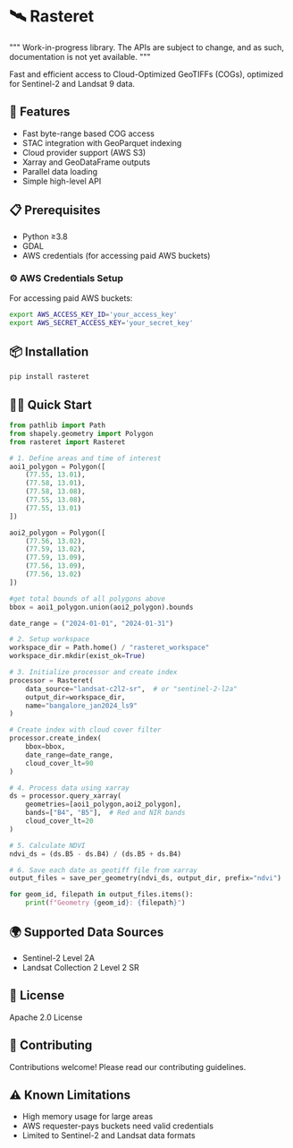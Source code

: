 # 🛰️ Rasteret

"""
Work-in-progress library. The APIs are subject to change, and as such, documentation is not yet available.
"""

Fast and efficient access to Cloud-Optimized GeoTIFFs (COGs), optimized for Sentinel-2 and Landsat 9 data.

## 🚀 Features
- Fast byte-range based COG access
- STAC integration with GeoParquet indexing 
- Cloud provider support (AWS S3)
- Xarray and GeoDataFrame outputs
- Parallel data loading
- Simple high-level API

## 📋 Prerequisites
- Python ≥3.8
- GDAL
- AWS credentials (for accessing paid AWS buckets)

### ⚙️ AWS Credentials Setup
For accessing paid AWS buckets:
```bash
export AWS_ACCESS_KEY_ID='your_access_key'
export AWS_SECRET_ACCESS_KEY='your_secret_key'
```

## 📦 Installation
```bash
pip install rasteret
```

## 🏃‍♂️ Quick Start

```python
from pathlib import Path
from shapely.geometry import Polygon
from rasteret import Rasteret

# 1. Define areas and time of interest
aoi1_polygon = Polygon([
    (77.55, 13.01),
    (77.58, 13.01),
    (77.58, 13.08),
    (77.55, 13.08),
    (77.55, 13.01)
])

aoi2_polygon = Polygon([
    (77.56, 13.02),
    (77.59, 13.02),
    (77.59, 13.09),
    (77.56, 13.09),
    (77.56, 13.02)
])

#get total bounds of all polygons above
bbox = aoi1_polygon.union(aoi2_polygon).bounds

date_range = ("2024-01-01", "2024-01-31")

# 2. Setup workspace
workspace_dir = Path.home() / "rasteret_workspace"
workspace_dir.mkdir(exist_ok=True)

# 3. Initialize processor and create index
processor = Rasteret(
    data_source="landsat-c2l2-sr",  # or "sentinel-2-l2a"
    output_dir=workspace_dir,
    name="bangalore_jan2024_ls9"
)

# Create index with cloud cover filter
processor.create_index(
    bbox=bbox,
    date_range=date_range,
    cloud_cover_lt=90
)

# 4. Process data using xarray
ds = processor.query_xarray(
    geometries=[aoi1_polygon,aoi2_polygon],
    bands=["B4", "B5"],  # Red and NIR bands
    cloud_cover_lt=20
)

# 5. Calculate NDVI
ndvi_ds = (ds.B5 - ds.B4) / (ds.B5 + ds.B4)

# 6. Save each date as geotiff file from xarray
output_files = save_per_geometry(ndvi_ds, output_dir, prefix="ndvi")

for geom_id, filepath in output_files.items():
    print(f"Geometry {geom_id}: {filepath}")

```

## 🌍 Supported Data Sources
- Sentinel-2 Level 2A
- Landsat Collection 2 Level 2 SR


## 📝 License
Apache 2.0 License

## 🤝 Contributing
Contributions welcome! Please read our contributing guidelines.

## ⚠️ Known Limitations
- High memory usage for large areas
- AWS requester-pays buckets need valid credentials
- Limited to Sentinel-2 and Landsat data formats
